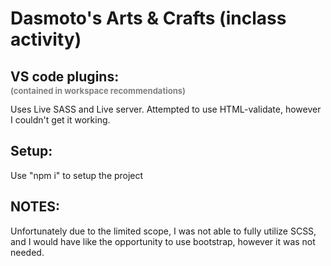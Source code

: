 <h1>Dasmoto's Arts & Crafts (inclass activity)</h1>

<h2>VS code plugins:</h2>
<h3 style="color: gray; font-size: 13px; margin-top: -15px;">(contained in workspace recommendations)</h3>
Uses Live SASS and Live server.
Attempted to use HTML-validate, however I couldn't get it working.

<h2>Setup:</h2>
Use "npm i" to setup the project

<h2>NOTES:</h2>
Unfortunately due to the limited scope, I was not able to fully utilize SCSS, and I would have like the opportunity to use bootstrap, however it was not needed.